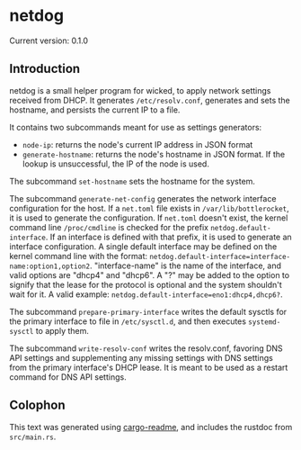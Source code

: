 # netdog

Current version: 0.1.0

## Introduction

netdog is a small helper program for wicked, to apply network settings received from DHCP.  It
generates `/etc/resolv.conf`, generates and sets the hostname, and persists the current IP to a
file.

It contains two subcommands meant for use as settings generators:
* `node-ip`: returns the node's current IP address in JSON format
* `generate-hostname`: returns the node's hostname in JSON format. If the lookup is unsuccessful, the IP of the node is used.

The subcommand `set-hostname` sets the hostname for the system.

The subcommand `generate-net-config` generates the network interface configuration for the host. If
a `net.toml` file exists in `/var/lib/bottlerocket`, it is used to generate the configuration. If
`net.toml` doesn't exist, the kernel command line `/proc/cmdline` is checked for the prefix
`netdog.default-interface`.  If an interface is defined with that prefix, it is used to generate an
interface configuration.  A single default interface may be defined on the kernel command line with
the format: `netdog.default-interface=interface-name:option1,option2`.  "interface-name" is the
name of the interface, and valid options are "dhcp4" and "dhcp6".  A "?" may be added to the option
to signify that the lease for the protocol is optional and the system shouldn't wait for it.  A
valid example: `netdog.default-interface=eno1:dhcp4,dhcp6?`.

The subcommand `prepare-primary-interface` writes the default sysctls for the primary interface to
file in `/etc/sysctl.d`, and then executes `systemd-sysctl` to apply them.

The subcommand `write-resolv-conf` writes the resolv.conf, favoring DNS API settings and
supplementing any missing settings with DNS settings from the primary interface's DHCP lease.  It
is meant to be used as a restart command for DNS API settings.

## Colophon

This text was generated using [cargo-readme](https://crates.io/crates/cargo-readme), and includes the rustdoc from `src/main.rs`.
